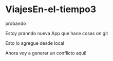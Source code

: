 # ViajesEn-el-tiempo3
probando

Estoy pranndo nueva App que hace cosas on git

Esto lo agregue desde local


Ahora voy a generar un conflicto aqui!